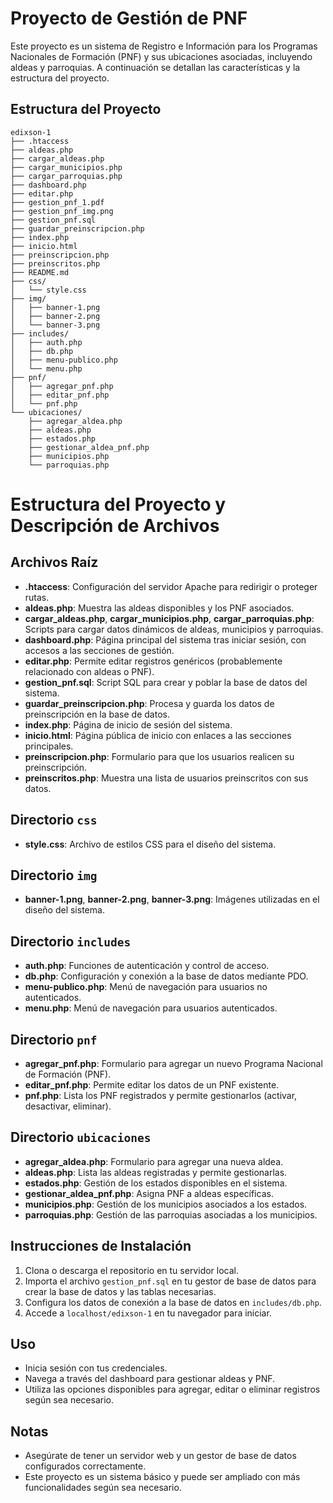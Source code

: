# Proyecto de Gestión de PNF

Este proyecto es un sistema de Registro e Información para los Programas Nacionales de Formación (PNF) y sus ubicaciones asociadas, incluyendo aldeas y parroquias. A continuación se detallan las características y la estructura del proyecto.

## Estructura del Proyecto

```
edixson-1
├── .htaccess
├── aldeas.php
├── cargar_aldeas.php
├── cargar_municipios.php
├── cargar_parroquias.php
├── dashboard.php
├── editar.php
├── gestion_pnf_1.pdf
├── gestion_pnf_img.png
├── gestion_pnf.sql
├── guardar_preinscripcion.php
├── index.php
├── inicio.html
├── preinscripcion.php
├── preinscritos.php
├── README.md
├── css/
│   └── style.css
├── img/
│   ├── banner-1.png
│   ├── banner-2.png
│   └── banner-3.png
├── includes/
│   ├── auth.php
│   ├── db.php
│   ├── menu-publico.php
│   └── menu.php
├── pnf/
│   ├── agregar_pnf.php
│   ├── editar_pnf.php
│   └── pnf.php
└── ubicaciones/
    ├── agregar_aldea.php
    ├── aldeas.php
    ├── estados.php
    ├── gestionar_aldea_pnf.php
    ├── municipios.php
    └── parroquias.php
```

# Estructura del Proyecto y Descripción de Archivos

## Archivos Raíz

* **.htaccess**: Configuración del servidor Apache para redirigir o proteger rutas.
* **aldeas.php**: Muestra las aldeas disponibles y los PNF asociados.
* **cargar_aldeas.php**, **cargar_municipios.php**, **cargar_parroquias.php**: Scripts para cargar datos dinámicos de aldeas, municipios y parroquias.
* **dashboard.php**: Página principal del sistema tras iniciar sesión, con accesos a las secciones de gestión.
* **editar.php**: Permite editar registros genéricos (probablemente relacionado con aldeas o PNF).
* **gestion_pnf.sql**: Script SQL para crear y poblar la base de datos del sistema.
* **guardar_preinscripcion.php**: Procesa y guarda los datos de preinscripción en la base de datos.
* **index.php**: Página de inicio de sesión del sistema.
* **inicio.html**: Página pública de inicio con enlaces a las secciones principales.
* **preinscripcion.php**: Formulario para que los usuarios realicen su preinscripción.
* **preinscritos.php**: Muestra una lista de usuarios preinscritos con sus datos.

## Directorio `css`

* **style.css**: Archivo de estilos CSS para el diseño del sistema.

## Directorio `img`

* **banner-1.png**, **banner-2.png**, **banner-3.png**: Imágenes utilizadas en el diseño del sistema.

## Directorio `includes`

* **auth.php**: Funciones de autenticación y control de acceso.
* **db.php**: Configuración y conexión a la base de datos mediante PDO.
* **menu-publico.php**: Menú de navegación para usuarios no autenticados.
* **menu.php**: Menú de navegación para usuarios autenticados.

## Directorio `pnf`

* **agregar_pnf.php**: Formulario para agregar un nuevo Programa Nacional de Formación (PNF).
* **editar_pnf.php**: Permite editar los datos de un PNF existente.
* **pnf.php**: Lista los PNF registrados y permite gestionarlos (activar, desactivar, eliminar).

## Directorio `ubicaciones`

* **agregar_aldea.php**: Formulario para agregar una nueva aldea.
* **aldeas.php**: Lista las aldeas registradas y permite gestionarlas.
* **estados.php**: Gestión de los estados disponibles en el sistema.
* **gestionar_aldea_pnf.php**: Asigna PNF a aldeas específicas.
* **municipios.php**: Gestión de los municipios asociados a los estados.
* **parroquias.php**: Gestión de las parroquias asociadas a los municipios.

## Instrucciones de Instalación

1. Clona o descarga el repositorio en tu servidor local.
2. Importa el archivo `gestion_pnf.sql` en tu gestor de base de datos para crear la base de datos y las tablas necesarias.
3. Configura los datos de conexión a la base de datos en `includes/db.php`.
4. Accede a `localhost/edixson-1` en tu navegador para iniciar.

## Uso

- Inicia sesión con tus credenciales.
- Navega a través del dashboard para gestionar aldeas y PNF.
- Utiliza las opciones disponibles para agregar, editar o eliminar registros según sea necesario.

## Notas

- Asegúrate de tener un servidor web y un gestor de base de datos configurados correctamente.
- Este proyecto es un sistema básico y puede ser ampliado con más funcionalidades según sea necesario.
